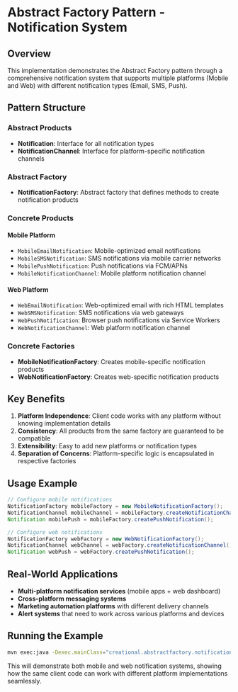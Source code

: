 # Abstract Factory Pattern - Notification System

## Overview

This implementation demonstrates the Abstract Factory pattern through a comprehensive notification system that supports multiple platforms (Mobile and Web) with different notification types (Email, SMS, Push).

## Pattern Structure

### Abstract Products
- **Notification**: Interface for all notification types
- **NotificationChannel**: Interface for platform-specific notification channels

### Abstract Factory
- **NotificationFactory**: Abstract factory that defines methods to create notification products

### Concrete Products

#### Mobile Platform
- `MobileEmailNotification`: Mobile-optimized email notifications
- `MobileSMSNotification`: SMS notifications via mobile carrier networks
- `MobilePushNotification`: Push notifications via FCM/APNs
- `MobileNotificationChannel`: Mobile platform notification channel

#### Web Platform
- `WebEmailNotification`: Web-optimized email with rich HTML templates
- `WebSMSNotification`: SMS notifications via web gateways
- `WebPushNotification`: Browser push notifications via Service Workers
- `WebNotificationChannel`: Web platform notification channel

### Concrete Factories
- **MobileNotificationFactory**: Creates mobile-specific notification products
- **WebNotificationFactory**: Creates web-specific notification products

## Key Benefits

1. **Platform Independence**: Client code works with any platform without knowing implementation details
2. **Consistency**: All products from the same factory are guaranteed to be compatible
3. **Extensibility**: Easy to add new platforms or notification types
4. **Separation of Concerns**: Platform-specific logic is encapsulated in respective factories

## Usage Example

```java
// Configure mobile notifications
NotificationFactory mobileFactory = new MobileNotificationFactory();
NotificationChannel mobileChannel = mobileFactory.createNotificationChannel();
Notification mobilePush = mobileFactory.createPushNotification();

// Configure web notifications  
NotificationFactory webFactory = new WebNotificationFactory();
NotificationChannel webChannel = webFactory.createNotificationChannel();
Notification webPush = webFactory.createPushNotification();
```

## Real-World Applications

- **Multi-platform notification services** (mobile apps + web dashboard)
- **Cross-platform messaging systems**
- **Marketing automation platforms** with different delivery channels
- **Alert systems** that need to work across various platforms and devices

## Running the Example

```bash
mvn exec:java -Dexec.mainClass="creational.abstractfactory.notificationsystem.ZMain"
```

This will demonstrate both mobile and web notification systems, showing how the same client code can work with different platform implementations seamlessly.